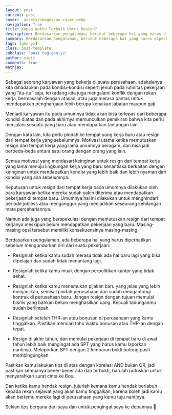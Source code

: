 ```yaml
---
layout: post
current: post
cover:  assets/images/no-cover.webp
navigation: True
title: Kapan Waktu Terbaik Untuk Resign?
description: Berdasarkan pengalaman, berikut beberapa hal yang harus diperhatikan sebelum mengundurkan diri dari suatu pekerjaan.
summary: Berdasarkan pengalaman, berikut beberapa hal yang harus diperhatikan sebelum mengundurkan diri dari suatu pekerjaan.
tags: [gen-yz]
class: post-template
subclass: 'post tag-gen-yz'
author: sigit
comments: true
mathjax:
---
```


Sebagai seorang karyawan yang bekerja di suatu perusahaan, adakalanya kita dihadapkan pada kondisi-kondisi seperti jenuh pada rutinitas pekerjaan yang “itu-itu” saja, terkadang kita juga mengalami konflik dengan rekan kerja, bermasalah dengan atasan, atau juga merasa pantas untuk mendapatkan penghargaan lebih berupa kenaikan jabatan maupun gaji.

Menjadi karyawan itu pada umumnya tidak akan bisa terlepas dari beberapa kondisi diatas dan pada akhirnya memunculkan pemikiran bahwa kita perlu menjalani sesuatu yang baru atau mendapatkan tantangan lain.

Dengan kata lain, kita perlu pindah ke tempat yang kerja baru atau resign dari tempat kerja yang sebelumnya. Motivasi utama ketika memutuskan resign dari tempat kerja yang lama umumnya beragam, dan bisa jadi berbeda-beda antara satu orang dengan orang yang lain.

Semua motivasi yang mendasari keinginan untuk resign dari tempat kerja yang lama menuju lingkungan kerja yang baru senantiasa berkaitan dengan keinginan untuk mendapatkan kondisi yang lebih baik dan lebih nyaman dari kondisi yang ada sebelumnya. 

Keputusan untuk resign dari tempat kerja pada umumnya dilakukan oleh para karyawan ketika mereka sudah yakin diterima atau mendapatkan pekerjaan di tempat baru. Umumnya hal ini dilakukan untuk menghindari periode jobless atau menganggur yang menjadikan seseorang kehilangan mata percahariannya.

Namun ada juga yang berspekulasi dengan memutuskan resign dari tempat kerjanya meskipun belum mendapatkan pekerjaan yang baru. Masing-masing opsi tersebut memiliki konsekuensinya masing-masing.

Berdasarkan pengalaman, ada beberapa hal yang harus diperhatikan sebelum mengundurkan diri dari suatu pekerjaan:

* Resignlah ketika kamu sudah merasa tidak ada hal baru lagi yang bisa dipelajari dan sudah tidak menantang lagi.

* Resignlah ketika kamu muak dengan perpolitikan kantor yang tidak sehat.

* Resignlah ketika kamu menemukan pijakan baru yang jelas yang lebih menjanjikan, semisal pindah perusahaan dan sudah mengantongi kontrak di perusahaan baru. Jangan resign dengan tujuan memulai bisnis yang bahkan belum menghasilkan uang. Kecuali tabunganmu sudah berlimpah.

* Resignlah setelah THR-an atau bonusan di perusahaan yang kamu tinggalkan. Pastikan mencari tahu waktu bonusan atau THR-an dengan tepat.

* Resign di akhir tahun, dan memulai pekerjaan di tempat baru di awal tahun lebih baik mengingat ada SPT yang harus kamu laporkan nantinya. Melaporkan SPT dengan 2 lembaran bukti potong pasti membingungkan.

Pastikan kamu lakukan tips di atas dengan korelasi AND bukan OR, jadi pastikan semuanya bener-bener ada dan terbukti, barulah putuskan untuk menyerahkan surat cinta ke Bos.

Dan ketika kamu hendak resign, jujurlah kemana kamu hendak berlabuh kepada rekan sejawat yang akan kamu tinggalkan, karena boleh jadi kamu akan bertemu mereka lagi di perusahaan yang kamu tuju nantinya.

Sekian tips berguna dari saya dan untuk pengingat saya ke depannya 🙂
